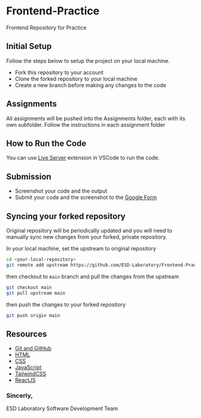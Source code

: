 # Frontend-Practice
Frontend Repository for Practice 

## Initial Setup
Follow the steps below to setup the project on your local machine.
- Fork this repository to your account
- Clone the forked repository to your local machine
- Create a new branch before making any changes to the code

## Assignments
All assignments will be pushed into the Assignments folder, each with its own subfolder. Follow the instructions in each assignment folder

## How to Run the Code
You can use [Live Server](https://marketplace.visualstudio.com/items?itemName=ritwickdey.LiveServer) extension in VSCode to run the code.

## Submission

- Screenshot your code and the output
- Submit your code and the screenshot to the [Google Form](https://docs.google.com/forms/d/e/1FAIpQLSdCXTh17RqzVR2KoFFA6JHimQIf_JfrUijI45NqNJciwFoBFA/viewform?usp=sf_link)

## Syncing your forked repository
Original repository will be periodically updated and you will need to manually sync new changes from your forked, private repository.

In your local machine, set the upstream to original repository
```bash
cd <your-local-repository>
git remote add upstream https://github.com/ESD-Laboratory/Frontend-Practice
```
then checkout to `main` branch and pull the changes from the upstream
```bash
git checkout main
git pull upstream main
```
then push the changes to your forked repository
```bash
git push origin main
```

## Resources
- [Git and GitHub](https://www.youtube.com/watch?v=SWYqp7iY_Tc)
- [HTML](https://www.w3schools.com/TAGS/default.asp)
- [CSS](https://www.w3schools.com/css/default.asp)
- [JavaScript](https://www.w3schools.com/js/default.asp)
- [TailwindCSS](https://tailwindcss.com/docs)
- [ReactJS](https://reactjs.org/docs/getting-started.html)


### Sincerly,
ESD Laboratory Software Development Team
